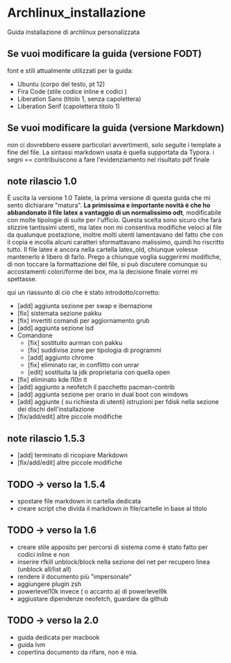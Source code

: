 # Archlinux_installazione
Guida installazione di archlinux personalizzata

## Se vuoi modificare la guida (versione FODT)

font e stili attualmente utilizzati per la guida:
* Ubuntu (corpo del testo, pt 12)
* Fira Code (stile codice inline e codici )
* Liberation Sans (titolo 1, senza capolettera)
* Liberation Serif (capolettera titolo 1) 

## Se vuoi modificare la guida (versione Markdown) 
non ci dovrebbero essere particolari avvertimenti, solo seguite i template a fine del file. La sintassi markdown usata è quella supportata da Typora. i segni == contribuiscono a fare l'evidenziamento nel risultato pdf finale

## note rilascio 1.0
È uscita la versione 1.0 Talete, la prima versione di questa guida che mi sento dichiarare "matura".
__La primissima e importante novità è che ho abbandonato il file latex a vantaggio di un normalissimo odt__, modificabile con molte tipologie di suite per l'ufficio. Questa scelta sono sicuro che farà stizzire tantissimi utenti, ma latex non mi consentiva modifiche veloci al file da qualunque postazione, inoltre molti utenti lamentavano del fatto che con il copia e incolla alcuni caratteri sformattavano malissimo, quindi ho riscritto tutto. 
Il file latex è ancora nella cartella latex_old, chiunque volesse mantenerlo è libero di farlo. 
Prego a chiunque voglia suggerirmi modifiche, di non toccare la formattazione del file, si può discutere comunque su accostamenti colori/forme dei box, ma la decisione finale vorrei mi spettasse.

qui un riassunto di ciò che è stato introdotto/corretto:

* [add] aggiunta sezione per swap e ibernazione
* [fix] sistemata sezione pakku
* [fix] invertiti comandi per aggiornamento grub
* [add] aggiunta sezione lsd
* Comandone 
	* [fix] sostituito aurman con pakku
	* [fix] suddivise zone per tipologia di programmi
	* [add] aggiunto chrome
	* [fix] eliminato rar, in conflitto con unrar
	* [edit] sostituita la jdk proprietaria con quella open
* [fix] eliminato kde l10n it
* [add] aggiunto a neofetch il pacchetto pacman-contrib
* [add] aggiunta sezione per orario in dual boot con windows
* [add] aggiunte ( su richiesta di utenti) istruzioni per fdisk nella sezione dei dischi dell'installazione
* [fix/add/edit] altre piccole modifiche

## note rilascio 1.5.3

* [add] terminato di ricopiare Markdown 
* [fix/add/edit] altre piccole modifiche

## TODO -> verso la 1.5.4

- spostare file markdown in cartella dedicata
- creare script che divida il markdown in file/cartelle in base al titolo

## TODO -> verso la 1.6
* creare stile apposito per percorsi di sistema come è stato fatto per codici inline e non
* inserire rfkill unblock/block nella sezione del net per recupero linea (unblock all/list all)
* rendere il documento più "impersonale"
* aggiungere plugin zsh
* powerlevel10k invece ( o accanto a) di powerlevel9k
* aggiustare dipendenze neofetch, guardare da github

## TODO -> verso la 2.0
* guida dedicata per macbook
* guida lvm
* copertina documento da rifare, non è mia.

